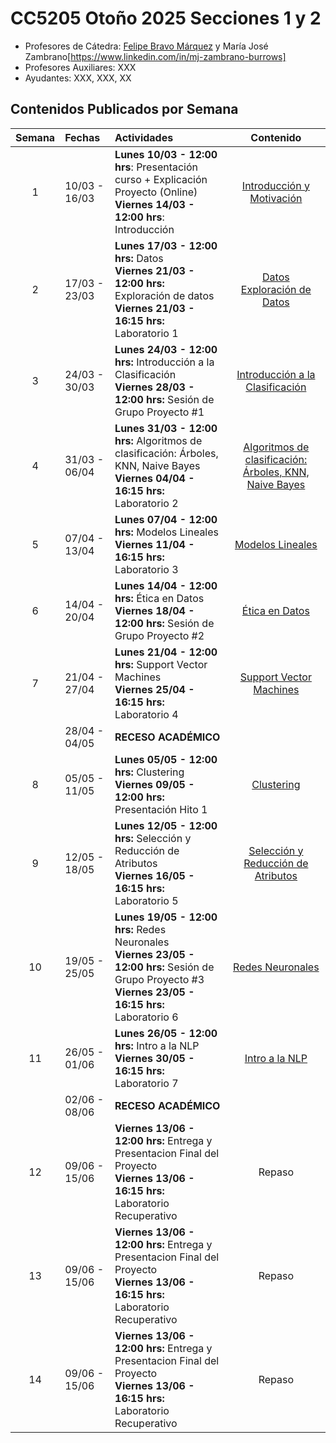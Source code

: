 # CC5205 Otoño 2025 Secciones 1 y 2

* Profesores de Cátedra: [Felipe Bravo Márquez](https://felipebravom.com/)  y María José Zambrano[https://www.linkedin.com/in/mj-zambrano-burrows]
* Profesores Auxiliares: XXX
* Ayudantes: XXX, XXX, XX

## Contenidos Publicados por Semana

| Semana | Fechas        | Actividades                                                  |                          Contenido                           |
| :----: | :------------ | :----------------------------------------------------------- | :----------------------------------------------------------: |
|   1    | 10/03 - 16/03 | **Lunes 10/03 - 12:00 hrs**: Presentación curso + Explicación Proyecto (Online) <br/>**Viernes 14/03 - 12:00 hrs**: Introducción | [Introducción y Motivación](https://docs.google.com/presentation/d/1zRuJ1TV4PN5RlrFawlbgGtGmmCorKC5hTn_6ZOhBhmE/edit?usp=sharing) |
|   2    | 17/03 - 23/03 | **Lunes 17/03 - 12:00 hrs:** Datos <br/> **Viernes 21/03 - 12:00 hrs:** Exploración de datos  <br/> **Viernes 21/03 - 16:15 hrs:** Laboratorio 1 | [Datos](https://docs.google.com/presentation/d/1LluD0OpY3OS9uSgIG7E0cRR8WeVy4A46WmHYERgnqlI/edit?usp=sharing) </br> [Exploración de Datos](https://docs.google.com/presentation/d/16pOVrrTo_4mHuGNVA_z95vFtgc_zkbd2nN3JBeis4fE/edit?usp=drive_link) |
|   3    | 24/03 - 30/03 | **Lunes 24/03 - 12:00 hrs:** Introducción a la Clasificación <br/>**Viernes 28/03 - 12:00 hrs:** Sesión de Grupo Proyecto #1 | [Introducción a la Clasificación](https://docs.google.com/presentation/d/1LQACwkAg4EKFXtt3Qp-3Y3ay-LA8HXtZ4H5kU_Oo1FM/edit?usp=drive_link) |
|   4    | 31/03 - 06/04 | **Lunes 31/03 - 12:00 hrs:** Algoritmos de clasificación: Árboles, KNN, Naive Bayes <br/>**Viernes 04/04 - 16:15 hrs:** Laboratorio 2 | [Algoritmos de clasificación: Árboles, KNN, Naive Bayes](https://docs.google.com/presentation/d/1_fQRS2SJ4YbhAsCfdPQ2kTK9FpUm5Gi67VD6SMBlDFs/edit?usp=sharing) |
|   5    | 07/04 - 13/04 | **Lunes 07/04 - 12:00 hrs:** Modelos Lineales<br/>**Viernes 11/04 - 16:15 hrs:** Laboratorio 3 | [Modelos Lineales](https://docs.google.com/presentation/d/1jALKFpQuO2BYJLyDZLW_Zyd6ezwDF0IVpDGc5MCzf88/edit?usp=drive_link) |
|   6    | 14/04 - 20/04 | **Lunes 14/04 - 12:00 hrs:** Ética en Datos <br/>**Viernes 18/04 - 12:00 hrs:** Sesión de Grupo Proyecto #2 | [Ética en Datos](https://docs.google.com/presentation/d/1dqH-EC7Th1dInc1cU6qnqq4y-BKs_GdPRndzFbik0dI/edit?usp=sharing) |
|   7    | 21/04 - 27/04 | **Lunes 21/04 - 12:00 hrs:** Support Vector Machines<br/>**Viernes 25/04 - 16:15 hrs:** Laboratorio 4 | [Support Vector Machines](https://docs.google.com/presentation/d/1LXNL3rfG3JhoYeA5ApF1KNSVPbGCjC5zInrl2C3IG-c/edit?usp=drive_link) |
|        | 28/04 - 04/05 | **RECESO ACADÉMICO**                                         |                                                              |
|   8    | 05/05 - 11/05 | **Lunes 05/05 - 12:00 hrs:** Clustering<br/>**Viernes 09/05 - 12:00 hrs:** Presentación Hito 1 | [Clustering](https://valbarriere.github.io/minerias/9_clustering/) |
|   9    | 12/05 - 18/05 | **Lunes 12/05 - 12:00 hrs:** Selección y Reducción de Atributos <br/>**Viernes 16/05 - 16:15 hrs:** Laboratorio 5 | [Selección y Reducción de Atributos](https://valbarriere.github.io/minerias/10_reduccion_atributos/) |
|   10   | 19/05 - 25/05 | **Lunes 19/05 - 12:00 hrs:** Redes Neuronales<br/>**Viernes 23/05 - 12:00 hrs:** Sesión de Grupo Proyecto #3 <br/>**Viernes 23/05 - 16:15 hrs:** Laboratorio 6 | [Redes Neuronales](https://valbarriere.github.io/minerias/11_NN/) |
|   11   | 26/05 - 01/06 | **Lunes 26/05 - 12:00 hrs:** Intro a la NLP<br/>**Viernes 30/05 - 16:15 hrs:** Laboratorio 7 | [Intro a la NLP](https://valbarriere.github.io/minerias/12_NLP/) |
|        | 02/06 - 08/06 | **RECESO ACADÉMICO**                                         |                                                              |
|   12   | 09/06 - 15/06 | **Viernes 13/06 - 12:00 hrs:** Entrega y Presentacion Final del Proyecto <br/>**Viernes 13/06 - 16:15 hrs:** Laboratorio Recuperativo |                            Repaso                            |
|   13   | 09/06 - 15/06 | **Viernes 13/06 - 12:00 hrs:** Entrega y Presentacion Final del Proyecto <br/>**Viernes 13/06 - 16:15 hrs:** Laboratorio Recuperativo |                            Repaso                            |
|   14   | 09/06 - 15/06 | **Viernes 13/06 - 12:00 hrs:** Entrega y Presentacion Final del Proyecto <br/>**Viernes 13/06 - 16:15 hrs:** Laboratorio Recuperativo |                            Repaso                            |